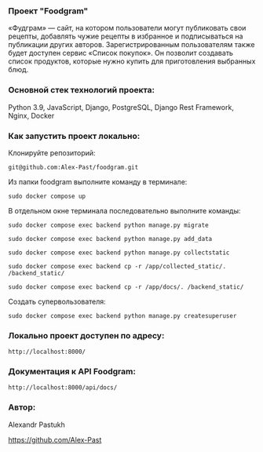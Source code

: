 ### Проект "Foodgram"

«Фудграм» — сайт, на котором пользователи могут публиковать свои рецепты, добавлять чужие рецепты в избранное и подписываться на публикации других авторов. Зарегистрированным пользователям также будет доступен сервис «Список покупок». Он позволит создавать список продуктов, которые нужно купить для приготовления выбранных блюд.


### Основной стек технологий проекта:

Python 3.9, JavaScript, Django, PostgreSQL, Django Rest Framework, Nginx, Docker


### Как запустить проект локально:

Клонируйте репозиторий:

```
git@github.com:Alex-Past/foodgram.git
```
Из папки foodgram выполните команду в терминале:

```
sudo docker compose up
```

В отдельном окне терминала последовательно выполните команды:

```
sudo docker compose exec backend python manage.py migrate
```

```
sudo docker compose exec backend python manage.py add_data
```

```
sudo docker compose exec backend python manage.py collectstatic
```

```
sudo docker compose exec backend cp -r /app/collected_static/. /backend_static/
```

```
sudo docker compose exec backend cp -r /app/docs/. /backend_static/
```

Создать супервользователя:

```
sudo docker compose exec backend python manage.py createsuperuser
```

### Локально проект доступен по адресу:

```
http://localhost:8000/
```

### Документация к API Foodgram:

```
http://localhost:8000/api/docs/
```


### Автор:

Alexandr Pastukh

https://github.com/Alex-Past